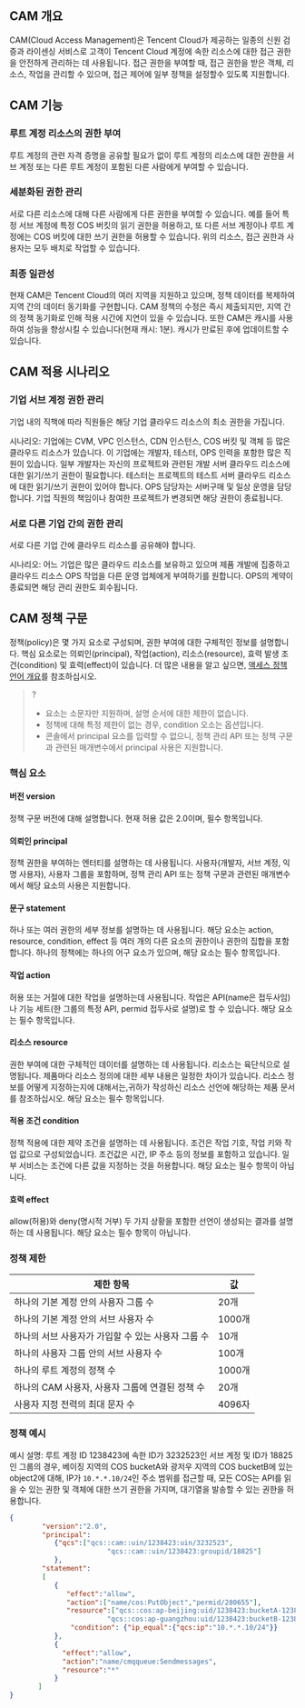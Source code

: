 ## CAM 개요

CAM(Cloud Access Management)은 Tencent Cloud가 제공하는 일종의 신원 검증과 라이센싱 서비스로 고객이 Tencent Cloud 계정에 속한 리소스에 대한 접근 권한을 안전하게 관리하는 데 사용됩니다. 접근 권한을 부여할 때, 접근 권한을 받은 객체, 리소스, 작업을 관리할 수 있으며, 접근 제어에 일부 정책을 설정할수 있도록 지원합니다.

## CAM 기능
### 루트 계정 리소스의 권한 부여
루트 계정의 관련 자격 증명을 공유할 필요가 없이 루트 계정의 리소스에 대한 권한을 서브 계정 또는 다른 루트 계정이 포함된 다른 사람에게 부여할 수 있습니다.

### 세분화된 권한 관리
서로 다른 리소스에 대해 다른 사람에게 다른 권한을 부여할 수 있습니다. 예를 들어 특정 서브 계정에 특정 COS 버킷의 읽기 권한을 허용하고, 또 다른 서브 계정이나 루트 계정에는 COS 버킷에 대한 쓰기 권한을 허용할 수 있습니다. 위의 리소스, 접근 권한과 사용자는 모두 배치로 작업할 수 있습니다.

### 최종 일관성
현재 CAM은 Tencent Cloud의 여러 지역을 지원하고 있으며, 정책 데이터를 복제하여 지역 간의 데이터 동기화를 구현합니다. CAM 정책의 수정은 즉시 제출되지만, 지역 간의 정책 동기화로 인해 적용 시간에 지연이 있을 수 있습니다. 또한 CAM은 캐시를 사용하여 성능을 향상시킬 수 있습니다(현재 캐시: 1분). 캐시가 만료된 후에 업데이트할 수 있습니다.

## CAM 적용 시나리오
### 기업 서브 계정 권한 관리
기업 내의 직책에 따라 직원들은 해당 기업 클라우드 리소스의 최소 권한을 가집니다.

시나리오: 기업에는 CVM, VPC 인스턴스, CDN 인스턴스, COS 버킷 및 객체 등 많은 클라우드 리소스가 있습니다. 이 기업에는 개발자, 테스터, OPS 인력을 포함한 많은 직원이 있습니다.
일부 개발자는 자신의 프로젝트와 관련된 개발 서버 클라우드 리소스에 대한 읽기/쓰기 권한이 필요합니다. 테스터는 프로젝트의 테스트 서버 클라우드 리소스에 대한 읽기/쓰기 권한이 있어야 합니다. OPS 담당자는 서버구매 및 일상 운영을 담당합니다. 기업 직원의 책임이나 참여한 프로젝트가 변경되면 해당 권한이 종료됩니다.

### 서로 다른 기업 간의 권한 관리
서로 다른 기업 간에 클라우드 리소스를 공유해야 합니다.

시나리오: 어느 기업은 많은 클라우드 리소스를 보유하고 있으며 제품 개발에 집중하고 클라우드 리소스 OPS 작업을 다른 운영 업체에게 부여하기를 원합니다. OPS의 계약이 종료되면 해당 관리 권한도 회수됩니다.

## CAM 정책 구문
정책(policy)은 몇 가지 요소로 구성되며, 권한 부여에 대한 구체적인 정보를 설명합니다. 핵심 요소로는 의뢰인(principal), 작업(action), 리소스(resource), 효력 발생 조건(condition) 및 효력(effect)이 있습니다. 더 많은 내용을 알고 싶으면, [액세스 정책 언어 개요](https://cloud.tencent.com/document/product/436/18023)를 참조하십시오.

>?
>- 요소는 소문자만 지원하며, 설명 순서에 대한 제한이 없습니다.
>- 정책에 대해 특정 제한이 없는 경우, condition 오소는 옵션입니다.
>- 콘솔에서 principal 요소를 입력할 수 없으니, 정책 관리 API 또는 정책 구문과 관련된 매개변수에서 principal 사용은 지원합니다.

### 핵심 요소
#### 버전 version
정책 구문 버전에 대해 설명합니다. 현재 허용 값은 2.0이며, 필수 항목입니다.

#### 의뢰인 principal
정책 권한을 부여하는 엔터티를 설명하는 데 사용됩니다. 사용자(개발자, 서브 계정, 익명 사용자), 사용자 그룹을 포함하며, 정책 관리 API 또는 정책 구문과 관련된 매개변수에서 해당 요소의 사용은 지원합니다.

#### 문구 statement
하나 또는 여러 권한의 세부 정보를 설명하는 데 사용됩니다. 해당 요소는 action, resource, condition, effect 등 여러 개의 다른 요소의 권한이나 권한의 집합을 포함합니다. 하나의 정책에는 하나의 어구 요소가 있으며, 해당 요소는 필수 항목입니다.

#### 작업 action
허용 또는 거절에 대한 작업을 설명하는데 사용됩니다. 작업은 API(name은 접두사임)나 기능 세트(한 그룹의 특정 API, permid 접두사로 설명)로 할 수 있습니다. 해당 요소는 필수 항목입니다.

#### 리소스 resource
권한 부여에 대한 구체적인 데이터를 설명하는 데 사용됩니다. 리소스는 육단식으로 설명됩니다. 제품마다 리소스 정의에 대한 세부 내용은 일정한 차이가 있습니다. 리소스 정보를 어떻게 지정하는지에 대해서는,귀하가 작성하신 리소스 선언에 해당하는 제품 문서를 참조하십시오. 해당 요소는 필수 항목입니다.

#### 적용 조건 condition
정책 적용에 대한 제약 조건을 설명하는 데 사용됩니다. 조건은 작업 기호, 작업 키와 작업 값으로 구성되었습니다. 조건값은 시간, IP 주소 등의 정보를 포함하고 있습니다. 일부 서비스는 조건에 다른 값을 지정하는 것을 허용합니다. 해당 요소는 필수 항목이 아닙니다.

#### 효력 effect
allow(허용)와 deny(명시적 거부) 두 가지 상황을 포함한 선언이 생성되는 결과를 설명하는 데 사용됩니다. 해당 요소는 필수 항목이 아닙니다.

### 정책 제한
| 제한 항목                           | 값    |
| ----------------------------------- | --------- |
| 하나의 기본 계정 안의 사용자 그룹 수              | 20개    |
| 하나의 기본 계정 안의 서브 사용자 수              | 1000개    |
| 하나의 서브 사용자가 가입할 수 있는 사용자 그룹 수              | 10개    |
| 하나의 사용자 그룹 안의 서브 사용자 수              | 100개    |
| 하나의 루트 계정의 정책 수              | 1000개    |
| 하나의 CAM 사용자, 사용자 그룹에 연결된 정책 수              | 20개    |
| 사용자 지정 전력의 최대 문자 수                    | 4096자 |

### 정책 예시
예시 설명: 루트 계정 ID 1238423에 속한 ID가 3232523인 서브 계정 및 ID가 18825인 그룹의 경우, 베이징 지역의 COS bucketA와 광저우 지역의 COS bucketB에 있는 object2에 대해, IP가 `10.*.*.10/24`인 주소 범위를 접근할 때, 모든 COS는 API를 읽을 수 있는 권한 및 객체에 대한 쓰기 권한을 가지며, 대기열을 발송할 수 있는 권한을 허용합니다.

```json
{     
        "version":"2.0",
        "principal":
		   {"qcs":["qcs::cam::uin/1238423:uin/3232523",
                        "qcs::cam::uin/1238423:groupid/18825"]
		   },
        "statement":
        [
           {
              "effect":"allow",
              "action":["name/cos:PutObject","permid/280655"],
              "resource":["qcs::cos:ap-beijing:uid/1238423:bucketA-1238423/*",
                        "qcs::cos:ap-guangzhou:uid/1238423:bucketB-1238423/object2"],
               "condition": {"ip_equal":{"qcs:ip":"10.*.*.10/24"}}
           },
           {
             "effect":"allow",
             "action":"name/cmqqueue:Sendmessages",
             "resource":"*"
           }
       ]
}
```
